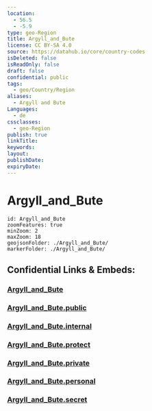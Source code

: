 ```yaml
---
location:
  - 56.5
  - -5.9
type: geo-Region
title: Argyll_and_Bute
license: CC BY-SA 4.0
source: https://datahub.io/core/country-codes
isDeleted: false
isReadOnly: false
draft: false
confidential: public
tags:
  - geo/Country/Region
aliases:
  - Argyll and Bute
Languages:
  - de
cssclasses:
  - geo-Region
publish: true
linkTitle:
keywords:
layout:
publishDate:
expiryDate:
---
```


# Argyll_and_Bute

```leaflet
id: Argyll_and_Bute
zoomFeatures: true 
minZoom: 2 
maxZoom: 18
geojsonFolder: ./Argyll_and_Bute/
markerFolder: ./Argyll_and_Bute/
```


## Confidential Links & Embeds: 

### [Argyll_and_Bute](/_Standards/Earth/Continent/Europe/Europe~North/UK/Scotland/counties~Scotland/Argyll_and_Bute.md) 

### [Argyll_and_Bute.public](/_public/Earth/Continent/Europe/Europe~North/UK/Scotland/counties~Scotland/Argyll_and_Bute.public.md) 

### [Argyll_and_Bute.internal](/_internal/Earth/Continent/Europe/Europe~North/UK/Scotland/counties~Scotland/Argyll_and_Bute.internal.md) 

### [Argyll_and_Bute.protect](/_protect/Earth/Continent/Europe/Europe~North/UK/Scotland/counties~Scotland/Argyll_and_Bute.protect.md) 

### [Argyll_and_Bute.private](/_private/Earth/Continent/Europe/Europe~North/UK/Scotland/counties~Scotland/Argyll_and_Bute.private.md) 

### [Argyll_and_Bute.personal](/_personal/Earth/Continent/Europe/Europe~North/UK/Scotland/counties~Scotland/Argyll_and_Bute.personal.md) 

### [Argyll_and_Bute.secret](/_secret/Earth/Continent/Europe/Europe~North/UK/Scotland/counties~Scotland/Argyll_and_Bute.secret.md)

